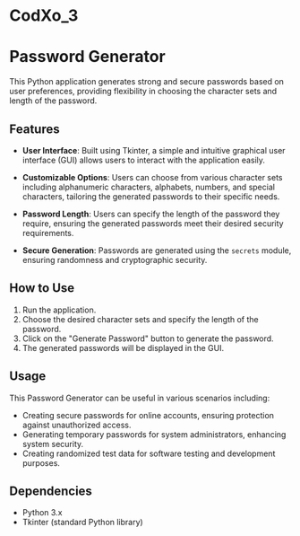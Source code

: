 # CodXo_3
# Password Generator

This Python application generates strong and secure passwords based on user preferences, providing flexibility in choosing the character sets and length of the password.

## Features

- **User Interface**: Built using Tkinter, a simple and intuitive graphical user interface (GUI) allows users to interact with the application easily.
  
- **Customizable Options**: Users can choose from various character sets including alphanumeric characters, alphabets, numbers, and special characters, tailoring the generated passwords to their specific needs.

- **Password Length**: Users can specify the length of the password they require, ensuring the generated passwords meet their desired security requirements.

- **Secure Generation**: Passwords are generated using the `secrets` module, ensuring randomness and cryptographic security.

## How to Use

1. Run the application.
2. Choose the desired character sets and specify the length of the password.
3. Click on the "Generate Password" button to generate the password.
4. The generated passwords will be displayed in the GUI.

## Usage

This Password Generator can be useful in various scenarios including:

- Creating secure passwords for online accounts, ensuring protection against unauthorized access.
- Generating temporary passwords for system administrators, enhancing system security.
- Creating randomized test data for software testing and development purposes.

## Dependencies

- Python 3.x
- Tkinter (standard Python library)
